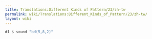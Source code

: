 ```yaml
---
title: Translations:Different Kinds of Pattern/23/zh-tw
permalink: wiki/Translations:Different_Kinds_of_Pattern/23/zh-tw/
layout: wiki
---
```


``` Haskell
d1 $ sound "bd(5,8,2)"
```
